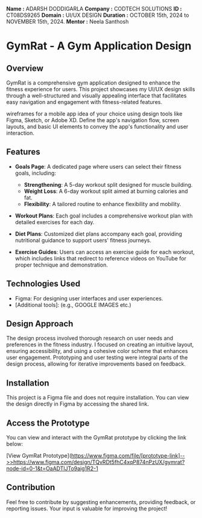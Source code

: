 **Name :** ADARSH DODDIGARLA
**Company :** CODTECH SOLUTIONS
**ID :** CT08DS9265
**Domain :** UI/UX DESIGN
**Duration :** OCTOBER 15th, 2024 to NOVEMBER 15th, 2024.
**Mentor :** Neela Santhosh

# GymRat - A Gym Application Design

## Overview
GymRat is a comprehensive gym application designed to enhance the fitness experience for users. This project showcases my UI/UX design skills through a well-structured and visually appealing interface that facilitates easy navigation and engagement with fitness-related features. 

wireframes for a mobile app idea of your choice using design tools like Figma, Sketch, or Adobe XD. Define the app's navigation flow, screen layouts, and basic UI elements to convey the app's functionality and user interaction.


## Features
- **Goals Page**: A dedicated page where users can select their fitness goals, including:
  - **Strengthening**: A 5-day workout split designed for muscle building.
  - **Weight Loss**: A 6-day workout split aimed at burning calories and fat.
  - **Flexibility**: A tailored routine to enhance flexibility and mobility.
  
- **Workout Plans**: Each goal includes a comprehensive workout plan with detailed exercises for each day.

- **Diet Plans**: Customized diet plans accompany each goal, providing nutritional guidance to support users' fitness journeys.

- **Exercise Guides**: Users can access an exercise guide for each workout, which includes links that redirect to reference videos on YouTube for proper technique and demonstration.



## Technologies Used
- Figma: For designing user interfaces and user experiences.
- [Additional tools]: (e.g., GOOGLE IMAGES etc.)

## Design Approach
The design process involved thorough research on user needs and preferences in the fitness industry. I focused on creating an intuitive layout, ensuring accessibility, and using a cohesive color scheme that enhances user engagement. Prototyping and user testing were integral parts of the design process, allowing for iterative improvements based on feedback.

## Installation
This project is a Figma file and does not require installation. You can view the design directly in Figma by accessing the shared link.

## Access the Prototype
You can view and interact with the GymRat prototype by clicking the link below:

[View GymRat Prototype](https://www.figma.com/file/[prototype-link]-->>https://www.figma.com/design/TQvRDt5fhC4xqP874nPzUX/gymrat?node-id=0-1&t=OaADTlJTo9aig1R2-1


## Contribution
Feel free to contribute by suggesting enhancements, providing feedback, or reporting issues. Your input is valuable for improving the project!


